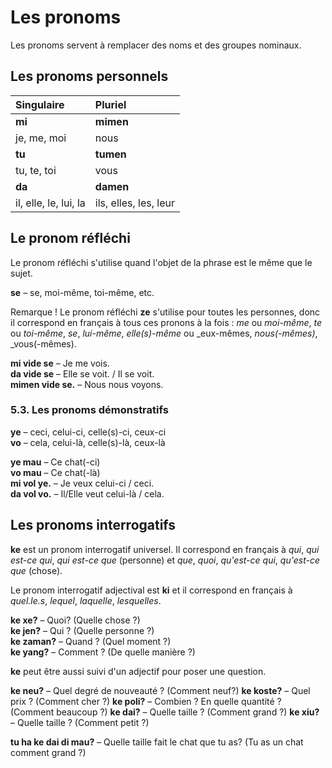 # Les pronoms

Les pronoms servent à remplacer des noms et des groupes nominaux.


## Les pronoms personnels

| Singulaire  | Pluriel       |
|:------------|:-------------|
| **mi**      | **mimen**    |
| je, me, moi | nous         |
| **tu**      | **tumen**    |
| tu, te, toi | vous         |
| **da**      | **damen**    |
| il, elle, le, lui, la | ils, elles, les, leur |


## Le pronom réfléchi

Le pronom réfléchi s'utilise quand l'objet de la phrase est le même que le sujet.

**se** 
– se, moi-même, toi-même, etc.

Remarque ! Le pronom réfléchi **ze** s'utilise pour toutes les personnes, donc il correspond en français à tous ces pronons à la fois : _me_ ou _moi-même_, _te_ ou _toi-même_, _se_, _lui-même_, _elle(s)-même_ ou _eux-mêmes, _nous(-mêmes)_, _vous(-mêmes).

**mi vide se**
– Je me vois.  
**da vide se**
– Elle se voit. / Il se voit.  
**mimen vide se.**
– Nous nous voyons.


### 5.3. Les pronoms démonstratifs

**ye**
– ceci, celui-ci, celle(s)-ci, ceux-ci  
**vo** 
– cela, celui-là, celle(s)-là, ceux-là

**ye mau** 
– Ce chat(-ci)  
**vo mau** 
– Ce chat(-là)  
**mi vol ye.** 
– Je veux celui-ci / ceci.  
**da vol vo.** 
– Il/Elle veut celui-là / cela.




## Les pronoms interrogatifs

**ke** est un pronom interrogatif universel.
Il correspond en français à _qui_, _qui est-ce qui_, _qui est-ce que_ (personne) et _que_, _quoi_, _qu'est-ce qui_, _qu'est-ce que_ (chose).

Le pronom interrogatif adjectival est **ki**
et il correspond en français à _quel.le.s_, _lequel_, _laquelle_, _lesquelles_.

**ke xe?**
– Quoi? (Quelle chose ?)  
**ke jen?**
– Qui ? (Quelle personne ?)  
**ke zaman?**
– Quand ? (Quel moment ?)  
**ke yang?** 
– Comment ? (De quelle manière ?)

**ke** peut être aussi suivi d'un adjectif pour poser une question.

**ke neu?**
– Quel degré de nouveauté ? (Comment neuf?)
**ke koste?**
– Quel prix ? (Comment cher ?)
**ke poli?**
– Combien ? En quelle quantité ? (Comment beaucoup ?)
**ke dai?**
– Quelle taille ? (Comment grand ?)
**ke xiu?**
– Quelle taille ? (Comment petit ?)

**tu ha ke dai di mau?**
– Quelle taille fait le chat que tu as? (Tu as un chat comment grand ?)

